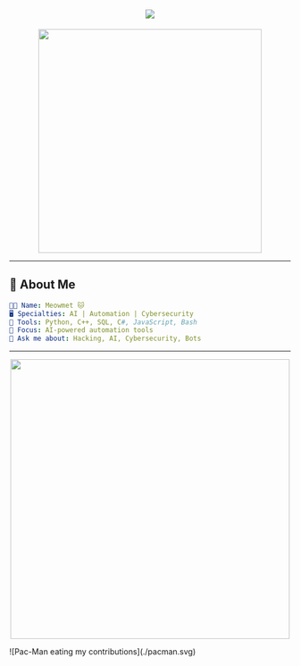 <h1 align="center">
  <img src="https://readme-typing-svg.herokuapp.com?font=Fira+Code&weight=600&size=30&duration=2000&pause=1000&color=00FF00&center=true&vCenter=true&width=600&lines=Welcome+stranger;AI+Automation+%7C+Cybersecurity+%7C+specific+apps+for+your+your+needs+;Meowking+the+Future+...+%F0%9F%90%B1%F0%9F%92%BB" />
</h1>

<p align="center">
  <img src="https://avatars.githubusercontent.com/u/74294784?v=4 " width="400"/>
</p>

---

## 🚀 **About Me**
```yaml
👨‍💻 Name: Meowmet 🐱
🖥️ Specialties: AI | Automation | Cybersecurity
🔧 Tools: Python, C++, SQL, C#, JavaScript, Bash
🎯 Focus: AI-powered automation tools
💬 Ask me about: Hacking, AI, Cybersecurity, Bots
```

---

<p align="center">
  <img src="https://media1.tenor.com/m/PLIr_VkF6ywAAAAd/ghostedvpn-hacker-cat.gif" width="500" />
</p>
![Pac-Man eating my contributions](./pacman.svg)
